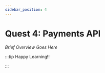 ```yaml
---
sidebar_position: 4
---
```


# Quest 4: Payments API

_Brief Overview Goes Here_

:::tip Happy Learning!!

<QuestButton text="Go To Quest" link="https://app.stackup.dev/quest_page/payments-api" />

:::
